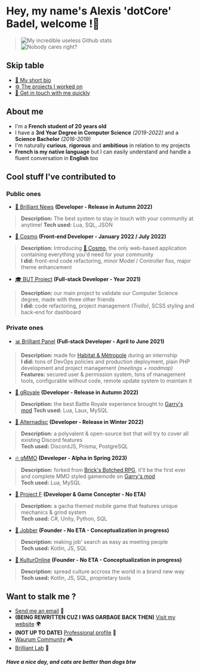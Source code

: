 # Hey, my name's Alexis 'dotCore' Badel, welcome !👋
> ![My incredible useless Github stats](https://github-readme-stats.vercel.app/api?username=dotCore-off&count_private=true&theme=tokyonight)  
> ![Nobody cares right?](https://github-profile-trophy.vercel.app/?username=dotCore-off)

## Skip table
- [👤 My short bio](#about-me)
- [⚙️ The projects I worked on](#cool-stuff-ive-contributed-to)
- [📨 Get in touch with me quickly](#want-to-stalk-me-)

## About me 
- I'm a **French student of 20 years old**
- I have a **3rd Year Degree in Computer Science** *(2019-2022)* and a **Science Bachelor** *(2016-2019)*
- I'm naturally **curious**, **rigorous** and **ambitious** in relation to my projects
- **French is my native language** but I can easily understand and handle a fluent conversation in **English** too

## Cool stuff I've contributed to
### Public ones
- [📰 Brilliant News](https://www.gmodstore.com/market/view/brilliant-news) **(Developer - Release in Autumn 2022)**
> **Description:** The best system to stay in touch with your community at anytime!
> **Tech used:** Lua, SQL, JSON
- [🧊 Cosmo](https://cosmo.dotcore-lab.net) **(Front-end Developer - January 2022 / July 2022)**
> **Description:** Introducing [🧊 Cosmo](https://www.gmodstore.com/market/view/cosmo-the-all-in-one-suite), the only web-based application containing everything you'd need for your community  
> **I did:** front-end code refactoring, minor Model / Controller fixs, major theme enhancement
- [🎓 BUT Project](http://nureg.fr/#/) **(Full-stack Developer - Year 2021)**
> **Description:** our main project to validate our Computer Science degree, made with three other friends  
> **I did:** code refactoring, project management *(Trello)*, SCSS styling and back-end for dashboard
### Private ones
- [📊 Brilliant Panel](https://github.com/dotCore-off/brilliant-panel) **(Full-stack Developer - April to June 2021)**
> **Description:** made for [Habitat & Métropole](https://www.habitat-metropole.fr/) during an internship  
> **I did:** tons of DevOps policies and production deployment, plain PHP development and project management *(meetings + roadmap)*  
> **Features:** secured user & permission system, tons of management tools, configurable without code, remote update system to maintain it
- [👑 gRoyale](#) **(Developer - Release in Autumn 2022)**
> **Description:** the best Battle Royale experience brought to [Garry's mod](https://gmod.facepunch.com/)
> **Tech used:** Lua, Laux, MySQL
- [🤖 Alternadisc](#) **(Developer - Release in Winter 2022)**
> **Description:** a polyvalent & open-source bot that will try to cover all existing Discord features  
> **Tech used:** DiscordJS, Prisma, PostgreSQL
- [🔥 gMMO](https://github.com/Waurum-Studio/gmmo) **(Developer - Alpha in Spring 2023)**
> **Description:** forked from [Brick's Botched RPG](https://github.com/louiefox/botched-rpg), it'll be the first ever and complete MMO styled gamemode on [Garry's mod](https://gmod.facepunch.com/)  
> **Tech used:** Lua, MySQL
- [🌊 Project F](#) **(Developer & Game Concepter - No ETA)**
> **Description:** a gacha themed mobile game that features unique mechanics & grind system  
> **Tech used:** C#, Unity, Python, SQL
- [🚀 Jobber](#) **(Founder - No ETA - Conceptualization in progress)**
> **Description:** making job' search as easy as meeting people   
> **Tech used:** Kotlin, JS, SQL
- [📼 KulturOnline](#) **(Founder - No ETA - Conceptualization in progress)**
> **Description:** spread culture accross the world in a brand new way  
> **Tech used:** Kotlin, JS, SQL, proprietary tools

## Want to stalk me ?
- [Send me an email](mailto:contact@dotcore-lab.net) 📧
- **(BEING REWRITTEN CUZ I WAS GARBAGE BACK THEN)** [Visit my website](https://dotcore-lab.net) 🌍
- **(NOT UP TO DATE)** [Professional profile](https://www.linkedin.com/in/alexis-badel-795819205/) 📑
- [Waurum Community](https://gmod.waurum.net/) 🎮
- [Brilliant Lab](#) 🏢

##### Have a nice day, and cats are better than dogs btw
